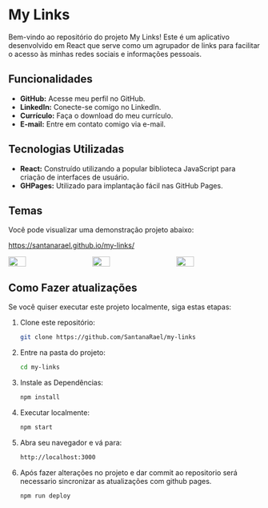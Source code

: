 # My Links

Bem-vindo ao repositório do projeto My Links! Este é um aplicativo desenvolvido em React que serve como um agrupador de links para facilitar o acesso às minhas redes sociais e informações pessoais.

## Funcionalidades

- **GitHub:** Acesse meu perfil no GitHub.
- **LinkedIn:** Conecte-se comigo no LinkedIn.
- **Currículo:** Faça o download do meu currículo.
- **E-mail:** Entre em contato comigo via e-mail.


## Tecnologias Utilizadas
- **React:** Construído utilizando a popular biblioteca JavaScript para criação de interfaces de usuário.
- **GHPages:** Utilizado para implantação fácil nas GitHub Pages.

## Temas

Você pode visualizar uma demonstração projeto abaixo: 

https://santanarael.github.io/my-links/

<div style="display: flex;">
  <img src="https://github.com/SantanaRael/my-links/assets/73674173/e8a089a8-d70a-4695-aa80-784ae2840923" style="width: 30%; margin-right: 50px;" />
  <img src="https://github.com/SantanaRael/my-links/assets/73674173/afe7820b-3225-45a7-988c-53c9cfcce7f9" style="width: 30%; margin-right: 50px;" />
  <img src="https://github.com/SantanaRael/my-links/assets/73674173/bae0b1e1-12fb-4a69-a645-f7e078e78337" style="width: 30%; margin-right: 50px;" />
</div>


## Como Fazer atualizações

Se você quiser executar este projeto localmente, siga estas etapas:

1. Clone este repositório:
   ```bash
   git clone https://github.com/SantanaRael/my-links
   ```
2. Entre na pasta do projeto:
   ```bash
   cd my-links
   ```

3. Instale as Dependências:
    ```bash
    npm install
    ```

4. Executar localmente:
    ```bash
    npm start
    ```
    
5. Abra seu navegador e vá para:
     ```bash
    http://localhost:3000
    ``` 

6. Após fazer alterações no projeto e dar commit ao repositorio será necessario sincronizar as atualizações com github pages.
    ```bash
    npm run deploy
    ```
